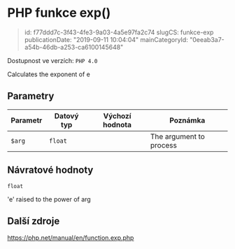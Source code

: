 PHP funkce exp()
================================

> id: f77ddd7c-3f43-4fe3-9a03-4a5e97fa2c74
> slugCS: funkce-exp
> publicationDate: "2019-09-11 10:04:04"
> mainCategoryId: "0eeab3a7-a54b-46db-a253-ca6100145648"

Dostupnost ve verzích: `PHP 4.0`

Calculates the exponent of <constant>e</constant>


Parametry
--------------

| Parametr | Datový typ | Výchozí hodnota | Poznámka |
|-----|-----|-----|-----|
| `$arg` | `float` |  | The argument to process |


Návratové hodnoty
----------------

`float`

'e' raised to the power of arg

Další zdroje
------------

https://php.net/manual/en/function.exp.php
